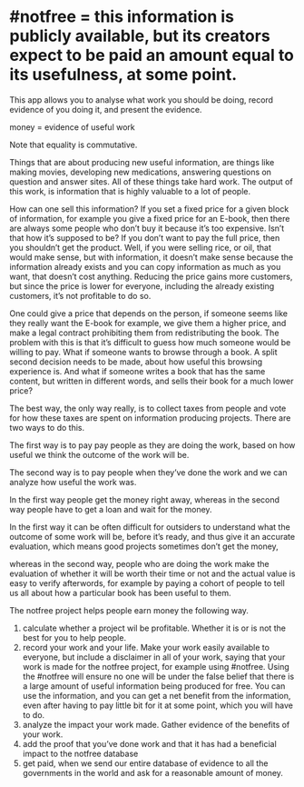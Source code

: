 # #notfree = this information is publicly available, but its creators expect to be paid an amount equal to its usefulness, at some point.

This app allows you to analyse what work you should be doing, record evidence of you doing it, and present the evidence.

money = evidence of useful work

Note that equality is commutative.

Things that are about producing new useful information, are things like making movies, developing new medications, answering questions on question and answer sites. All of these things take hard work. The output of this work, is information that is highly valuable to a lot of people. 
 
How can one sell this information? If you set a fixed price for a given block of information, for example you give a fixed price for an E-book, then there are always some people who don’t buy it because it’s too expensive. Isn’t that how it’s supposed to be? If you don’t want to pay the full price, then you shouldn’t get the product. Well, if you were selling rice, or oil, that would make sense, but with information, it doesn’t make sense because the information already exists and you can copy information as much as you want, that doesn’t cost anything. Reducing the price gains more customers, but since the price is lower for everyone, including the already existing customers, it’s not profitable to do so. 
 
One could give a price that depends on the person, if someone seems like they really want the E-book for example, we give them a higher price, and make a legal contract prohibiting them from redistributing the book. The problem with this is that it’s difficult to guess how much someone would be willing to pay. What if someone wants to browse through a book. A split second decision needs to be made, about how useful this browsing experience is. And what if someone writes a book that has the same content, but written in different words, and sells their book for a much lower price?
 
The best way, the only way really, is to collect taxes from people and vote for how these taxes are spent on information producing projects. There are two ways to do this.
 
The first way is to pay pay people as they are doing the work, based on how useful we think the outcome of the work will be.
 
The second way is to pay people when they’ve done the work and we can analyze how useful the work was.
 
In the first way people get the money right away, whereas in the second way people have to get a loan and wait for the money.
 
In the first way it can be often difficult for outsiders to understand what the outcome of some work will be, before it’s ready, and thus give it an accurate evaluation, which means good projects sometimes don’t get the money,
 
whereas in the second way, people who are doing the work make the evaluation of whether it will be worth their time or not and the actual value is easy to verify afterwords, for example by paying a cohort of people to tell us all about how a particular book has been useful to them.
 
 
The notfree project helps people earn money the following way. 
 
1. calculate whether a project wil be profitable. Whether it is  or is not the best for you to help people. 
2. record your work and your life. Make your work easily available to everyone, but include a disclaimer in all of your work, saying that your work is made for the notfree project, for example using #notfree. Using the #notfree will ensure no one will be under the false belief that there is a large amount of useful information being produced for free. You can use the information, and you can get a net benefit from the information, even after having to pay little bit for it at some point, which you will have to do.
3. analyze the impact your work made. Gather evidence of the benefits of your work.
4. add the proof that you’ve done work and that it has had a beneficial impact to the notfree database
5. get paid, when we send our entire database of evidence to all the governments in the world and ask for a reasonable amount of money.
